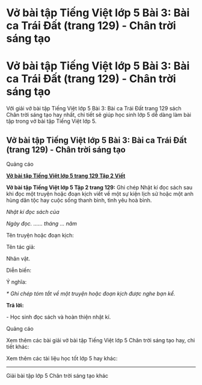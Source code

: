 # Vở bài tập Tiếng Việt lớp 5 Bài 3: Bài ca Trái Đất (trang 129) - Chân trời sáng tạo

# Vở bài tập Tiếng Việt lớp 5 Bài 3: Bài ca Trái Đất (trang 129) - Chân trời sáng tạo

Với giải vở bài tập Tiếng Việt lớp 5 Bài 3: Bài ca Trái Đất trang 129 sách Chân trời sáng tạo hay nhất, chi tiết sẽ giúp học sinh lớp 5 dễ dàng làm bài tập trong vở bài tập Tiếng Việt lớp 5.

## Vở bài tập Tiếng Việt lớp 5 Bài 3: Bài ca Trái Đất (trang 129) - Chân trời sáng tạo

Quảng cáo

[**Vở bài tập Tiếng Việt lớp 5 trang 129 Tập 2 Viết**](https://vietjack.com/vbt-tieng-viet-5-ct/viet-trang-129-vbt-tieng-viet-5-tap-2.jsp)

**Vở bài tập Tiếng Việt lớp 5 Tập 2 trang 129:** Ghi chép Nhật kí đọc sách sau khi đọc một truyện hoặc đoạn kịch viết về một sự kiện lịch sử hoặc một anh hùng dân tộc hay cuộc sống thanh bình, tình yêu hoà bình.

_Nhật kí đọc sách của_

_Ngày đọc. ...... tháng ... năm_

Tên truyện hoặc đoạn kịch: 

Tên tác giả: 

Nhân vật. 

Diễn biến: 

Ý nghĩa: 

_* Ghi chép tóm tắt về một truyện hoặc đoạn kịch được nghe bạn kể._

**Trả lời:**

\- Học sinh đọc sách và hoàn thiện nhật kí.

Quảng cáo

Xem thêm các bài giải vở bài tập Tiếng Việt lớp 5 Chân trời sáng tạo hay, chi tiết khác:

Xem thêm các tài liệu học tốt lớp 5 hay khác:

* * *

Giải bài tập lớp 5 Chân trời sáng tạo khác
